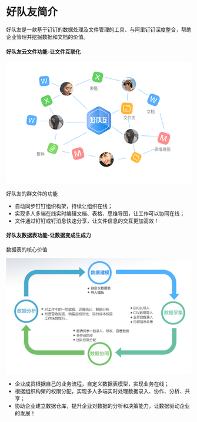 # **好队友简介**

好队友是一款基于钉钉的数据处理及文件管理的工具、与阿里钉钉深度整合，帮助企业管理并挖掘数据和文档的价值。

 

#### 好队友云文件功能-让文件互联化

![](/assets/好队友钉钉产品详情页_04.png)

好队友的群文件的功能

* 自动同步钉钉组织构架，持续让组织在线；
* 实现多人多端在线实时编辑文档、表格、思维导图，让工作可以协同在线；
* 文件通过钉钉或钉消息快速分享，让文件信息的交互更加高效！

#### 好队友数据表功能-让数据变成生成力

数据表的核心价值

![](/assets/366.jpg)

* 企业成员根据自己的业务流程，自定义数据表模型，实现业务在线；
* 根据组织构架的权限分配，实现多人多端实时处理数据录入、协作、分析、共享；
* 协助企业建立数据仓库，提升企业对数据的分析和决策能力，让数据驱动企业的发展！



